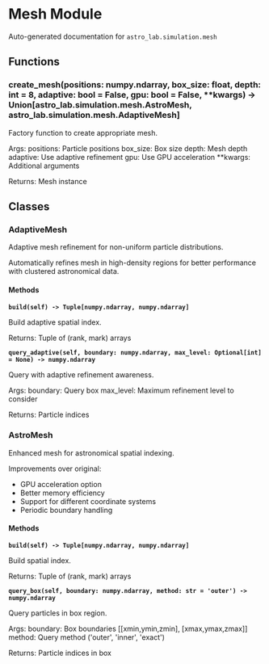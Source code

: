 # Mesh Module

Auto-generated documentation for `astro_lab.simulation.mesh`

## Functions

### create_mesh(positions: numpy.ndarray, box_size: float, depth: int = 8, adaptive: bool = False, gpu: bool = False, **kwargs) -> Union[astro_lab.simulation.mesh.AstroMesh, astro_lab.simulation.mesh.AdaptiveMesh]

Factory function to create appropriate mesh.

Args:
    positions: Particle positions
    box_size: Box size
    depth: Mesh depth
    adaptive: Use adaptive refinement
    gpu: Use GPU acceleration
    **kwargs: Additional arguments

Returns:
    Mesh instance

## Classes

### AdaptiveMesh

Adaptive mesh refinement for non-uniform particle distributions.

Automatically refines mesh in high-density regions for better
performance with clustered astronomical data.

#### Methods

**`build(self) -> Tuple[numpy.ndarray, numpy.ndarray]`**

Build adaptive spatial index.

Returns:
Tuple of (rank, mark) arrays

**`query_adaptive(self, boundary: numpy.ndarray, max_level: Optional[int] = None) -> numpy.ndarray`**

Query with adaptive refinement awareness.

Args:
boundary: Query box
max_level: Maximum refinement level to consider

Returns:
Particle indices

### AstroMesh

Enhanced mesh for astronomical spatial indexing.

Improvements over original:
- GPU acceleration option
- Better memory efficiency
- Support for different coordinate systems
- Periodic boundary handling

#### Methods

**`build(self) -> Tuple[numpy.ndarray, numpy.ndarray]`**

Build spatial index.

Returns:
Tuple of (rank, mark) arrays

**`query_box(self, boundary: numpy.ndarray, method: str = 'outer') -> numpy.ndarray`**

Query particles in box region.

Args:
boundary: Box boundaries [[xmin,ymin,zmin], [xmax,ymax,zmax]]
method: Query method ('outer', 'inner', 'exact')

Returns:
Particle indices in box
